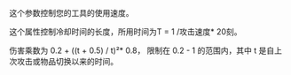 这个参数控制您的工具的使用速度。

这个属性控制冷却时间的长度，所用时间为T = 1 /攻击速度* 20刻。

伤害乘数为 0.2 + ((t + 0.5) / t)²* 0.8， 限制在 0.2 - 1 的范围内，其中 t 是自上次攻击或物品切换以来的时间。